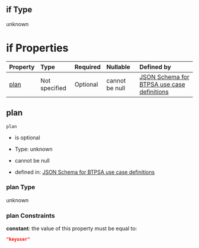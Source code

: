 ## if Type

unknown

# if Properties

| Property      | Type          | Required | Nullable       | Defined by                                                                                                                                                                                                                                    |
| :------------ | :------------ | :------- | :------------- | :-------------------------------------------------------------------------------------------------------------------------------------------------------------------------------------------------------------------------------------------- |
| [plan](#plan) | Not specified | Optional | cannot be null | [JSON Schema for BTPSA use case definitions](btpsa-usecase-properties-services-items-allof-1-then-allof-110-then-allof-1-if-properties-plan.md "undefined#/properties/services/items/allOf/1/then/allOf/110/then/allOf/1/if/properties/plan") |

## plan



`plan`

*   is optional

*   Type: unknown

*   cannot be null

*   defined in: [JSON Schema for BTPSA use case definitions](btpsa-usecase-properties-services-items-allof-1-then-allof-110-then-allof-1-if-properties-plan.md "undefined#/properties/services/items/allOf/1/then/allOf/110/then/allOf/1/if/properties/plan")

### plan Type

unknown

### plan Constraints

**constant**: the value of this property must be equal to:

```json
"keyuser"
```

